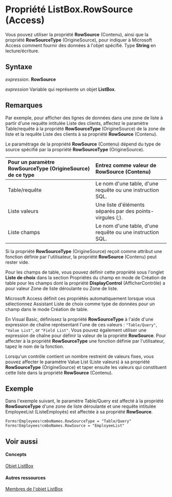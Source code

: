 
# Propriété ListBox.RowSource (Access)

Vous pouvez utiliser la propriété  **RowSource** (Contenu), ainsi que la propriété **RowSourceType** (OrigineSource), pour indiquer à Microsoft Access comment fournir des données à l'objet spécifié. Type **String** en lecture/écriture.


## Syntaxe

 _expression_. **RowSource**

 _expression_ Variable qui représente un objet **ListBox**.


## Remarques

Par exemple, pour afficher des lignes de données dans une zone de liste à partir d'une requête intitulée Liste des clients, affectez le paramètre Table/requête à la propriété  **RowSourceType** (OrigineSource) de la zone de liste et la requête Liste des clients à sa propriété **RowSource** (Contenu).

Le paramétrage de la propriété  **RowSource** (Contenu) dépend du type de source spécifié par la propriété **RowSourceType** (OrigineSource).



|**Pour un paramètre RowSourceType (OrigineSource) de ce type**|**Entrez comme valeur de RowSource (Contenu)**|
|:-----|:-----|
|Table/requête|Le nom d'une table, d'une requête ou une instruction SQL.|
|Liste valeurs|Une liste d'éléments séparés par des points-virgules (;).|
|Liste champs|Le nom d'une table, d'une requête ou une instruction SQL.|
Si la propriété  **RowSourceType** (OrigineSource) reçoit comme attribut une fonction définie par l'utilisateur, la propriété **RowSource** (Contenu) peut rester vide.

Pour les champs de table, vous pouvez définir cette propriété sous l'onglet  **Liste de choix** dans la section Propriétés du champ en mode de Création de table pour les champs dont la propriété **DisplayControl** (AfficherContrôle) a pour valeur Zone de liste déroulante ou Zone de liste.

Microsoft Access définit ces propriétés automatiquement lorsque vous sélectionnez Assistant Liste de choix comme type de données pour un champ dans le mode Création de table.

En Visual Basic, définissez la propriété  **RowSourceType** à l'aide d'une expression de chaîne représentant l'une de ces valeurs : `"Table/Query"`,  `"Value List"`, or  `"Field List"`. Vous pouvez également utiliser une expression de chaîne pour définir la valeur de la propriété  **RowSource**. Pour affecter à la propriété **RowSourceType** une fonction définie par l'utilisateur, tapez le nom de la fonction.

Lorsqu'un contrôle contient un nombre restreint de valeurs fixes, vous pouvez affecter le paramètre Value List (Liste valeurs) à sa propriété  **RowSourceType** (OrigineSource) et taper ensuite les valeurs qui constituent cette liste dans la propriété **RowSource** (Contenu).


## Exemple

Dans l'exemple suivant, le paramètre Table/Query est affecté à la propriété  **RowSourceType** d'une zone de liste déroulante et une requête intitulée EmployeeList (ListeEmployés) est affectée à sa propriété **RowSource**.


```
Forms!Employees!cmboNames.RowSourceType = "Table/Query" 
Forms!Employees!cmboNames.RowSource = "EmployeeList"
```


## Voir aussi


#### Concepts


[Objet ListBox](6bc00755-34e7-4fc2-8e72-40dae2010dd8.md)
#### Autres ressources


[Membres de l'objet ListBox](d87ad51b-9a46-21f3-f6d6-ef98ea8aaf6d.md)